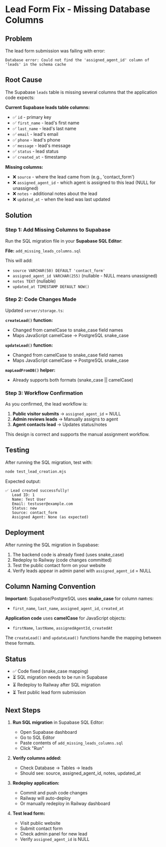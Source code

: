 # Lead Form Fix - Missing Database Columns

## Problem
The lead form submission was failing with error:
```
Database error: Could not find the 'assigned_agent_id' column of 'leads' in the schema cache
```

## Root Cause
The Supabase `leads` table is missing several columns that the application code expects:

**Current Supabase leads table columns:**
- ✅ `id` - primary key
- ✅ `first_name` - lead's first name
- ✅ `last_name` - lead's last name
- ✅ `email` - lead's email
- ✅ `phone` - lead's phone
- ✅ `message` - lead's message
- ✅ `status` - lead status
- ✅ `created_at` - timestamp

**Missing columns:**
- ❌ `source` - where the lead came from (e.g., 'contact_form')
- ❌ `assigned_agent_id` - which agent is assigned to this lead (NULL for unassigned)
- ❌ `notes` - additional notes about the lead
- ❌ `updated_at` - when the lead was last updated

## Solution

### Step 1: Add Missing Columns to Supabase

Run the SQL migration file in your **Supabase SQL Editor**:

**File:** `add_missing_leads_columns.sql`

This will add:
- `source VARCHAR(50) DEFAULT 'contact_form'`
- `assigned_agent_id VARCHAR(255)` (nullable - NULL means unassigned)
- `notes TEXT` (nullable)
- `updated_at TIMESTAMP DEFAULT NOW()`

### Step 2: Code Changes Made

Updated `server/storage.ts`:

**`createLead()` function:**
- Changed from camelCase to snake_case field names
- Maps JavaScript camelCase → PostgreSQL snake_case

**`updateLead()` function:**
- Changed from camelCase to snake_case field names
- Maps JavaScript camelCase → PostgreSQL snake_case

**`mapLeadFromDB()` helper:**
- Already supports both formats (snake_case || camelCase)

### Step 3: Workflow Confirmation

As you confirmed, the lead workflow is:

1. **Public visitor submits** → `assigned_agent_id` = NULL
2. **Admin reviews leads** → Manually assigns to agent
3. **Agent contacts lead** → Updates status/notes

This design is correct and supports the manual assignment workflow.

## Testing

After running the SQL migration, test with:

```bash
node test_lead_creation.mjs
```

Expected output:
```
✅ Lead created successfully!
   Lead ID: 1
   Name: Test User
   Email: testuser@example.com
   Status: new
   Source: contact_form
   Assigned Agent: None (as expected)
```

## Deployment

After running the SQL migration in Supabase:

1. The backend code is already fixed (uses snake_case)
2. Redeploy to Railway (code changes committed)
3. Test the public contact form on your website
4. Verify leads appear in admin panel with `assigned_agent_id` = NULL

## Column Naming Convention

**Important:** Supabase/PostgreSQL uses **snake_case** for column names:
- `first_name`, `last_name`, `assigned_agent_id`, `created_at`

**Application code** uses **camelCase** for JavaScript objects:
- `firstName`, `lastName`, `assignedAgentId`, `createdAt`

The `createLead()` and `updateLead()` functions handle the mapping between these formats.

## Status

- ✅ Code fixed (snake_case mapping)
- ⏳ SQL migration needs to be run in Supabase
- ⏳ Redeploy to Railway after SQL migration
- ⏳ Test public lead form submission

## Next Steps

1. **Run SQL migration** in Supabase SQL Editor:
   - Open Supabase dashboard
   - Go to SQL Editor
   - Paste contents of `add_missing_leads_columns.sql`
   - Click "Run"

2. **Verify columns added:**
   - Check Database → Tables → leads
   - Should see: source, assigned_agent_id, notes, updated_at

3. **Redeploy application:**
   - Commit and push code changes
   - Railway will auto-deploy
   - Or manually redeploy in Railway dashboard

4. **Test lead form:**
   - Visit public website
   - Submit contact form
   - Check admin panel for new lead
   - Verify `assigned_agent_id` is NULL
